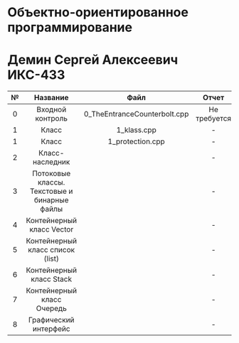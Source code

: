 # Объектно-ориентированное программирование
# Демин Сергей Алексеевич ИКС-433

|№|Название|Файл|Отчет|Балл|
|:-:|:-:|:-:|:-:|:-:|
|0|Входной контроль|0_TheEntranceCounterbolt.cpp|Не требуется|100|
|1|Класс|1_klass.cpp|-|100|
|1|Класс|1_protection.cpp|-|100|
|2|Класс-наследник||-|0|
|3|Потоковые классы. Текстовые и бинарные файлы||-|0|
|4|Контейнерный класс Vector||-|0|
|5|Контейнерный класс список (list)||-|0|
|6|Контейнерный класс Stack||-|0|
|7|Контейнерный класс Очередь||-|0|
|8|Графический интерфейс||-|0|

